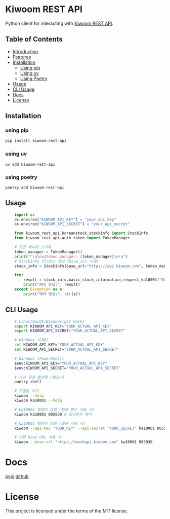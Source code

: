 # Kiwoom REST API
Python client for interacting with [Kiwoom REST API](https://openapi.kiwoom.com/).


## Table of Contents
- [Introduction](#introduction)
- [Features](#features)
- [Installation](#installation)
  - [Using pip](#using-pip)
  - [Using uv](#using-uv)
  - [Using Poetry](#using-poetry)
- [Usage](#Usage)
- [CLI Usage](#CLI-Usage)
- [Docs](#Docs)
- [License](#license)

## Installation

### using pip
```bash
pip install kiwoom-rest-api
```

### using uv
```
uv add kiwoom-rest-api
```

### using poetry
```
poetry add kiwoom-rest-api
```

## Usage

```python
    import os
    os.environ["KIWOOM_API_KEY"] = "your_api_key"
    os.environ["KIWOOM_API_SECRET"] = "your_api_secret"

    from kiwoom_rest_api.koreanstock.stockinfo import StockInfo
    from kiwoom_rest_api.auth.token import TokenManager

    # 토큰 매니저 초기화
    token_manager = TokenManager()
    print(f"\n\n★@token_manager: {token_manager}\n\n")
    # StockInfo 인스턴스 생성 (base_url 수정)
    stock_info = StockInfo(base_url="https://api.kiwoom.com", token_manager=token_manager)

    try:
        result = stock_info.basic_stock_information_request_ka10001("005930")
        print("API 응답:", result)
    except Exception as e:
        print("에러 발생:", str(e))
```

## CLI Usage

```bash
    # Linux/macOS/Windows(git bash)
    export KIWOOM_API_KEY="YOUR_ACTUAL_API_KEY"
    export KIWOOM_API_SECRET="YOUR_ACTUAL_API_SECRET"

    # Windows (CMD)
    set KIWOOM_API_KEY="YOUR_ACTUAL_API_KEY"
    set KIWOOM_API_SECRET="YOUR_ACTUAL_API_SECRET"

    # Windows (PowerShell)
    $env:KIWOOM_API_KEY="YOUR_ACTUAL_API_KEY"
    $env:KIWOOM_API_SECRET="YOUR_ACTUAL_API_SECRET"
```

```bash
    # 가상 환경 활성화 (필요시)
    poetry shell

    # 도움말 보기
    kiwoom --help
    kiwoom ka10001 --help

    # ka10001 명령어 실행 (환경 변수 사용 시)
    kiwoom ka10001 005930 # 삼성전자 예시

    # ka10001 명령어 실행 (옵션 사용 시)
    kiwoom --api-key "YOUR_KEY" --api-secret "YOUR_SECRET" ka10001 005930

    # 다른 base URL 사용 시
    kiwoom --base-url "https://mockapi.kiwoom.com" ka10001 005930
```

# Docs
[pypi](https://pypi.org/project/kiwoom-rest-api/)
[github](https://github.com/bamjun/kiwoom-rest-api)

# License

This project is licensed under the terms of the MIT license.